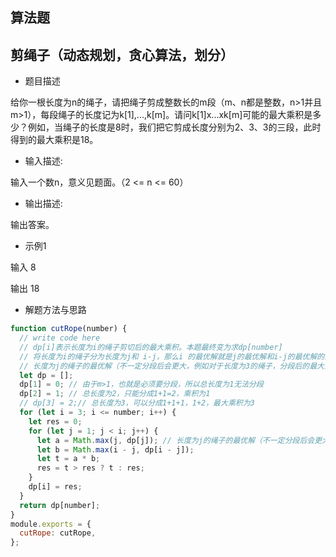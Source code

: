 ## 算法题

## 剪绳子（动态规划，贪心算法，划分）
- 题目描述

给你一根长度为n的绳子，请把绳子剪成整数长的m段（m、n都是整数，n>1并且m>1），每段绳子的长度记为k[1],...,k[m]。请问k[1]x...xk[m]可能的最大乘积是多少？例如，当绳子的长度是8时，我们把它剪成长度分别为2、3、3的三段，此时得到的最大乘积是18。
- 输入描述:

输入一个数n，意义见题面。（2 <= n <= 60）
- 输出描述:

输出答案。
- 示例1

输入 8

输出 18

- 解题方法与思路
```javascript
function cutRope(number) {
  // write code here
  // dp[i]表示长度为i的绳子剪切后的最大乘积。本题最终变为求dp[number]
  // 将长度为i的绳子分为长度为j和 i-j，那么i 的最优解就是j的最优解和i-j的最优解的乘积。
  // 长度为j的绳子的最优解（不一定分段后会更大，例如对于长度为3的绳子，分段后的最大乘积为1，不分段则为3）
  let dp = [];
  dp[1] = 0; // 由于m>1，也就是必须要分段，所以总长度为1无法分段
  dp[2] = 1; // 总长度为2，只能分成1+1=2，乘积为1
  // dp[3] = 2;// 总长度为3，可以分成1+1+1，1+2，最大乘积为3
  for (let i = 3; i <= number; i++) {
    let res = 0;
    for (let j = 1; j < i; j++) {
      let a = Math.max(j, dp[j]); // 长度为j的绳子的最优解（不一定分段后会更大，例如对于长度为3的绳子，分段后的最大乘积为1，不分段则为3）
      let b = Math.max(i - j, dp[i - j]);
      let t = a * b;
      res = t > res ? t : res;
    }
    dp[i] = res;
  }
  return dp[number];
}
module.exports = {
  cutRope: cutRope,
};

```
